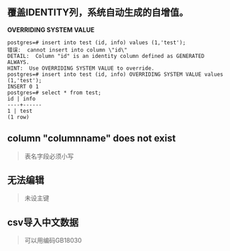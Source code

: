 <!--
 * @Author: Null Zhao
 * @Date: 2022-04-07 09:19:17
 * @LastEditors: Null Zhao
 * @LastEditTime: 2022-06-17 14:32:34
 * @FilePath: \my-docs\docs\trouble-shooting\postgre-trouble-shooting.md
 * @Description: 
 * ctrl+alt+i ctrl+win+t win+y
 * Copyright (c) 2022 by null, All Rights Reserved. 
-->
## 覆盖IDENTITY列，系统自动生成的自增值。

**OVERRIDING SYSTEM VALUE**

```
postgres=# insert into test (id, info) values (1,'test');  
错误:  cannot insert into column \"id\"  
DETAIL:  Column "id" is an identity column defined as GENERATED ALWAYS.
HINT:  Use OVERRIDING SYSTEM VALUE to override.  
postgres=# insert into test (id, info) OVERRIDING SYSTEM VALUE values (1,'test');  
INSERT 0 1 
postgres=# select * from test;  
id | info   
----+------  
1 | test  
(1 row)  
```

## column "columnname" does not exist

> 表名字段必须小写

## 无法编辑

> 未设主键

## csv导入中文数据

> 可以用编码GB18030